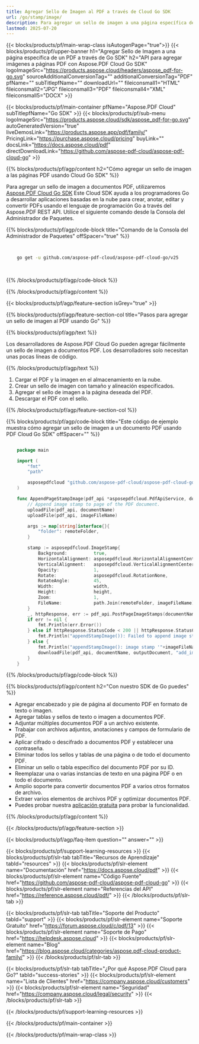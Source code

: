 ```yaml
---
title: Agregar Sello de Imagen al PDF a través de Cloud Go SDK
url: /go/stamp/image/
description: Para agregar un sello de imagen a una página específica de un PDF con Aspose.PDF Cloud SDK.
lastmod: 2025-07-20
---
```


{{< blocks/products/pf/main-wrap-class isAutogenPage="true">}}
{{< blocks/products/pf/upper-banner h1="Agregar Sello de Imagen a una página específica de un PDF a través de Go SDK" h2="API para agregar imágenes a páginas PDF con Aspose.PDF Cloud Go SDK" logoImageSrc="https://products.aspose.cloud/headers/aspose_pdf-for-go.svg" sourceAdditionalConversionTag="" additionalConversionTag="PDF" pfName="" subTitlepfName="" downloadUrl="" fileiconsmall1="HTML" fileiconsmall2="JPG" fileiconsmall3="PDF" fileiconsmall4="XML" fileiconsmall5="DOCX" >}}

{{< blocks/products/pf/main-container pfName="Aspose.PDF Cloud" subTitlepfName="Go SDK" >}}
{{< blocks/products/pf/sub-menu logoImageSrc="https://products.aspose.cloud/sdk/aspose_pdf-for-go.svg"
autoGeneratedVersion="true"
liveDemosLink="https://products.aspose.app/pdf/family/" PricingLink="https://purchase.aspose.cloud/pricing" buyLink="" docsLink="https://docs.aspose.cloud/pdf"  directDownloadLink="https://github.com/aspose-pdf-cloud/aspose-pdf-cloud-go" >}}

{{% blocks/products/pf/agp/content h2="Cómo agregar un sello de imagen a las páginas PDF usando Cloud Go SDK" %}}

Para agregar un sello de imagen a documentos PDF, utilizaremos
[Aspose.PDF Cloud Go SDK](https://products.aspose.cloud/pdf/go/)
Este Cloud SDK ayuda a los programadores Go a desarrollar aplicaciones basadas en la nube para crear, anotar, editar y convertir PDFs usando el lenguaje de programación Go a través del Aspose.PDF REST API. Utilice el siguiente comando desde la Consola del Administrador de Paquetes.

{{% blocks/products/pf/agp/code-block title="Comando de la Consola del Administrador de Paquetes" offSpacer="true" %}}

```bash

     
    go get -u github.com/aspose-pdf-cloud/aspose-pdf-cloud-go/v25
     
     
```

{{% /blocks/products/pf/agp/code-block %}}

{{% /blocks/products/pf/agp/content %}}

{{< blocks/products/pf/agp/feature-section isGrey="true" >}}

{{% blocks/products/pf/agp/feature-section-col title="Pasos para agregar un sello de imagen al PDF usando Go" %}}

{{% blocks/products/pf/agp/text %}}

Los desarrolladores de Aspose.PDF Cloud Go pueden agregar fácilmente un sello de imagen a documentos PDF. Los desarrolladores solo necesitan unas pocas líneas de código.

{{% /blocks/products/pf/agp/text %}}

1. Cargar el PDF y la imagen en el almacenamiento en la nube.
1. Crear un sello de imagen con tamaño y alineación especificados.
1. Agregar el sello de imagen a la página deseada del PDF.
1. Descargar el PDF con el sello.

{{% /blocks/products/pf/agp/feature-section-col %}}

{{% blocks/products/pf/agp/code-block title="Este código de ejemplo muestra cómo agregar un sello de imagen a un documento PDF usando PDF Cloud Go SDK" offSpacer="" %}}

```go

    package main

    import (
        "fmt"
        "path"

        asposepdfcloud "github.com/aspose-pdf-cloud/aspose-pdf-cloud-go/v25"
    )

    func AppendPageStampImage(pdf_api *asposepdfcloud.PdfApiService, documentName string, outputDocument string, imageFileName string, pageNumber int32, width float64, height float64, remoteFolder string) {
        // Append image stamp to page of the PDF document.
        uploadFile(pdf_api, documentName)
        uploadFile(pdf_api, imageFileName)

        args := map[string]interface{}{
            "folder": remoteFolder,
        }

        stamp := asposepdfcloud.ImageStamp{
            Background:          true,
            HorizontalAlignment: asposepdfcloud.HorizontalAlignmentCenter,
            VerticalAlignment:   asposepdfcloud.VerticalAlignmentCenter,
            Opacity:             1,
            Rotate:              asposepdfcloud.RotationNone,
            RotateAngle:         45,
            Width:               width,
            Height:              height,
            Zoom:                1,
            FileName:            path.Join(remoteFolder, imageFileName),
        }
        _, httpResponse, err := pdf_api.PostPageImageStamps(documentName, pageNumber, []asposepdfcloud.ImageStamp{stamp}, args)
        if err != nil {
            fmt.Println(err.Error())
        } else if httpResponse.StatusCode < 200 || httpResponse.StatusCode > 299 {
            fmt.Println("appendStampImage()): Failed to append image stamp to the document.")
        } else {
            fmt.Println("appendStampImage(): image stamp '"+imageFileName+"' appended successfully pn page", pageNumber, " to the document '"+documentName+"'.")
            downloadFile(pdf_api, documentName, outputDocument, "add_image_stamp_")
        }
    }
```

{{% /blocks/products/pf/agp/code-block %}}

{{% blocks/products/pf/agp/content h2="Con nuestro SDK de Go puedes" %}}

+ Agregar encabezado y pie de página al documento PDF en formato de texto o imagen.
+ Agregar tablas y sellos de texto o imagen a documentos PDF.
+ Adjuntar múltiples documentos PDF a un archivo existente.
+ Trabajar con archivos adjuntos, anotaciones y campos de formulario de PDF.
+ Aplicar cifrado o descifrado a documentos PDF y establecer una contraseña.
+ Eliminar todos los sellos y tablas de una página o de todo el documento PDF.
+ Eliminar un sello o tabla específico del documento PDF por su ID.
+ Reemplazar una o varias instancias de texto en una página PDF o en todo el documento.
+ Amplio soporte para convertir documentos PDF a varios otros formatos de archivo.
+ Extraer varios elementos de archivos PDF y optimizar documentos PDF.
+ Puedes probar nuestra [aplicación gratuita](https://products.aspose.app/pdf/) para probar la funcionalidad.

{{% /blocks/products/pf/agp/content %}}

{{< /blocks/products/pf/agp/feature-section >}}

{{< blocks/products/pf/agp/faq-item question="" answer="" >}}

{{< blocks/products/pf/support-learning-resources >}}
{{< blocks/products/pf/slr-tab tabTitle="Recursos de Aprendizaje" tabId="resources" >}}
{{< blocks/products/pf/slr-element name="Documentación" href="https://docs.aspose.cloud/pdf" >}}
{{< blocks/products/pf/slr-element name="Código Fuente" href="https://github.com/aspose-pdf-cloud/aspose-pdf-cloud-go" >}}
{{< blocks/products/pf/slr-element name="Referencias del API" href="https://reference.aspose.cloud/pdf/" >}}
{{< /blocks/products/pf/slr-tab >}}

{{< blocks/products/pf/slr-tab tabTitle="Soporte del Producto" tabId="support" >}}
{{< blocks/products/pf/slr-element name="Soporte Gratuito" href="https://forum.aspose.cloud/c/pdf/13" >}}
{{< blocks/products/pf/slr-element name="Soporte de Pago" href="https://helpdesk.aspose.cloud" >}}
{{< blocks/products/pf/slr-element name="Blog" href="https://blog.aspose.cloud/categories/aspose.pdf-cloud-product-family/" >}}
{{< /blocks/products/pf/slr-tab >}}

{{< blocks/products/pf/slr-tab tabTitle="¿Por qué Aspose.PDF Cloud para Go?" tabId="success-stories" >}}
{{< blocks/products/pf/slr-element name="Lista de Clientes" href="https://company.aspose.cloud/customers" >}}
{{< blocks/products/pf/slr-element name="Seguridad" href="https://company.aspose.cloud/legal/security" >}}
{{< /blocks/products/pf/slr-tab >}}

{{< /blocks/products/pf/support-learning-resources >}}

{{< /blocks/products/pf/main-container >}}

{{< /blocks/products/pf/main-wrap-class >}}

